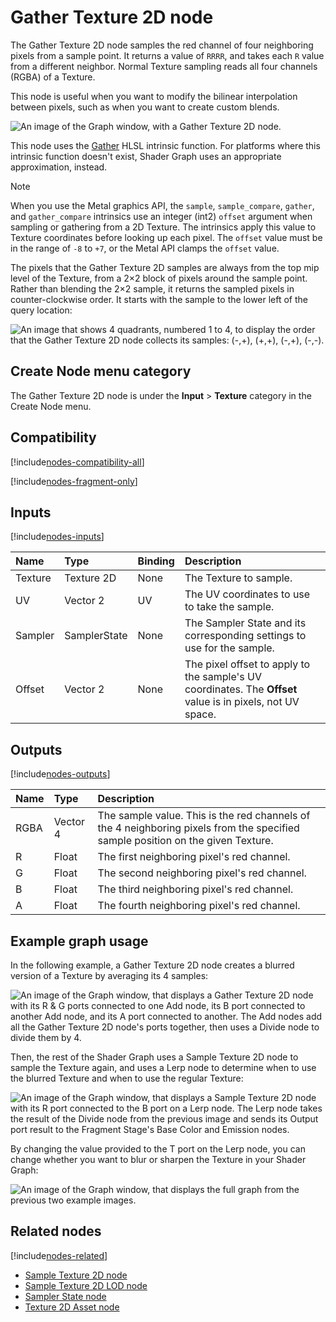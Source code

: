 # Gather Texture 2D node

The Gather Texture 2D node samples the red channel of four neighboring pixels from a sample point. It returns a value of `RRRR`, and takes each `R` value from a different neighbor. Normal Texture sampling reads all four channels (RGBA) of a Texture.

This node is useful when you want to modify the bilinear interpolation between pixels, such as when you want to create custom blends.

![An image of the Graph window, with a Gather Texture 2D node.](images/sg-gather-Texture-2d-node.png)

This node uses the [Gather](https://docs.microsoft.com/en-us/windows/win32/direct3dhlsl/dx-graphics-hlsl-to-gather) HLSL intrinsic function. For platforms where this intrinsic function doesn't exist, Shader Graph uses an appropriate approximation, instead.

> [!NOTE]
> When you use the Metal graphics API, the `sample`, `sample_compare`, `gather`, and `gather_compare` intrinsics use an integer (int2) `offset` argument when sampling or gathering from a 2D Texture. The intrinsics apply this value to Texture coordinates before looking up each pixel. The `offset` value must be in the range of `-8` to `+7`, or the Metal API clamps the `offset` value.

The pixels that the Gather Texture 2D samples are always from the top mip level of the Texture, from a 2×2 block of pixels around the sample point. Rather than blending the 2×2 sample, it returns the sampled pixels in counter-clockwise order. It starts with the sample to the lower left of the query location:

![An image that shows 4 quadrants, numbered 1 to 4, to display the order that the Gather Texture 2D node collects its samples: (-,+), (+,+), (-,+), (-,-).](images/sg-gather-Texture-2d-node-sample-order.png)

## Create Node menu category

The Gather Texture 2D node is under the **Input** &gt; **Texture** category in the Create Node menu.

## Compatibility

[!include[nodes-compatibility-all](./snippets/nodes-compatibility-all.md)]    <!-- ALL PIPELINES INCLUDE  -->

[!include[nodes-fragment-only](./snippets/nodes-fragment-only.md)]       <!-- FRAGMENT ONLY INCLUDE  -->

## Inputs

[!include[nodes-inputs](./snippets/nodes-inputs.md)] <!-- MULTIPLE INPUT PORTS INCLUDE -->

| **Name**     | **Type**      | **Binding** | **Description**  |
| :---         | :------       |  :------    |   :----------    |
| Texture      | Texture 2D    |    None     | The Texture to sample. |
| UV           | Vector 2      |    UV       | The UV coordinates to use to take the sample. |
| Sampler      | SamplerState  |    None     | The Sampler State and its corresponding settings to use for the sample.    |
| Offset       | Vector 2      |    None     | The pixel offset to apply to the sample's UV coordinates. The **Offset** value is in pixels, not UV space.       |


## Outputs

[!include[nodes-outputs](./snippets/nodes-outputs.md)] <!-- MULTIPLE OUTPUT PORTS INCLUDE -->

| **Name** | **Type** | **Description** |
| :------  | :------- | :-------------  |
| RGBA     | Vector 4 | The sample value. This is the red channels of the 4 neighboring pixels from the specified sample position on the given Texture.     |
| R        | Float    | The first neighboring pixel's red channel.        |
| G        | Float    | The second neighboring pixel's red channel.       |
| B        | Float    | The third neighboring pixel's red channel.        |
| A        | Float    | The fourth neighboring pixel's red channel.       |

## Example graph usage

In the following example, a Gather Texture 2D node creates a blurred version of a Texture by averaging its 4 samples:

![An image of the Graph window, that displays a Gather Texture 2D node with its R & G ports connected to one Add node, its B port connected to another Add node, and its A port connected to another. The Add nodes add all the Gather Texture 2D node's ports together, then uses a Divide node to divide them by 4.](images/sg-gather-Texture-2d-node-example.png)

Then, the rest of the Shader Graph uses a Sample Texture 2D node to sample the Texture again, and uses a Lerp node to determine when to use the blurred Texture and when to use the regular Texture:

![An image of the Graph window, that displays a Sample Texture 2D node with its R port connected to the B port on a Lerp node. The Lerp node takes the result of the Divide node from the previous image and sends its Output port result to the Fragment Stage's Base Color and Emission nodes.](images/sg-gather-Texture-2d-node-example-2.png)

By changing the value provided to the T port on the Lerp node, you can change whether you want to blur or sharpen the Texture in your Shader Graph:

![An image of the Graph window, that displays the full graph from the previous two example images.](images/sg-gather-Texture-2d-node-example-3.png)

## Related nodes

[!include[nodes-related](./snippets/nodes-related.md)]

- [Sample Texture 2D node](Sample-Texture-2D-Node)
- [Sample Texture 2D LOD node](Sample-Texture-2D-LOD-Node)
- [Sampler State node](Sampler-State-Node)
- [Texture 2D Asset node](Texture-2D-Asset-Node)
